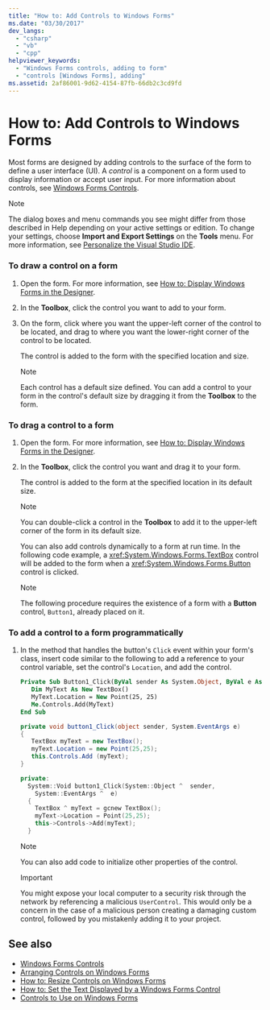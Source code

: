 ```yaml
---
title: "How to: Add Controls to Windows Forms"
ms.date: "03/30/2017"
dev_langs: 
  - "csharp"
  - "vb"
  - "cpp"
helpviewer_keywords: 
  - "Windows Forms controls, adding to form"
  - "controls [Windows Forms], adding"
ms.assetid: 2af86001-9d62-4154-87fb-66db2c3cd9fd
---
```

# How to: Add Controls to Windows Forms
Most forms are designed by adding controls to the surface of the form to define a user interface (UI). A *control* is a component on a form used to display information or accept user input. For more information about controls, see [Windows Forms Controls](../../../../docs/framework/winforms/controls/index.md).  
  
> [!NOTE]
>  The dialog boxes and menu commands you see might differ from those described in Help depending on your active settings or edition. To change your settings, choose **Import and Export Settings** on the **Tools** menu. For more information, see [Personalize the Visual Studio IDE](/visualstudio/ide/personalizing-the-visual-studio-ide).  
  
### To draw a control on a form  
  
1.  Open the form. For more information, see [How to: Display Windows Forms in the Designer](https://msdn.microsoft.com/library/bf3f1e5b-ea07-4529-85c6-6af3ded0cec5).  
  
2.  In the **Toolbox**, click the control you want to add to your form.  
  
3.  On the form, click where you want the upper-left corner of the control to be located, and drag to where you want the lower-right corner of the control to be located.  
  
     The control is added to the form with the specified location and size.  
  
    > [!NOTE]
    >  Each control has a default size defined. You can add a control to your form in the control's default size by dragging it from the **Toolbox** to the form.  
  
### To drag a control to a form  
  
1.  Open the form. For more information, see [How to: Display Windows Forms in the Designer](https://msdn.microsoft.com/library/bf3f1e5b-ea07-4529-85c6-6af3ded0cec5).  
  
2.  In the **Toolbox**, click the control you want and drag it to your form.  
  
     The control is added to the form at the specified location in its default size.  
  
    > [!NOTE]
    >  You can double-click a control in the **Toolbox** to add it to the upper-left corner of the form in its default size.  
  
     You can also add controls dynamically to a form at run time. In the following code example, a <xref:System.Windows.Forms.TextBox> control will be added to the form when a <xref:System.Windows.Forms.Button> control is clicked.  
  
    > [!NOTE]
    >  The following procedure requires the existence of a form with a **Button** control, `Button1`, already placed on it.  
  
### To add a control to a form programmatically  
  
1.  In the method that handles the button's `Click` event within your form's class, insert code similar to the following to add a reference to your control variable, set the control's `Location`, and add the control.  
  
    ```vb  
    Private Sub Button1_Click(ByVal sender As System.Object, ByVal e As System.EventArgs) Handles Button1.Click  
       Dim MyText As New TextBox()  
       MyText.Location = New Point(25, 25)  
       Me.Controls.Add(MyText)  
    End Sub  
    ```  
  
    ```csharp  
    private void button1_Click(object sender, System.EventArgs e)   
    {  
       TextBox myText = new TextBox();  
       myText.Location = new Point(25,25);  
       this.Controls.Add (myText);  
    }  
    ```  
  
    ```cpp  
    private:  
      System::Void button1_Click(System::Object ^  sender,  
        System::EventArgs ^  e)  
      {  
        TextBox ^ myText = gcnew TextBox();  
        myText->Location = Point(25,25);  
        this->Controls->Add(myText);  
      }  
    ```  
  
    > [!NOTE]
    >  You can also add code to initialize other properties of the control.  
  
    > [!IMPORTANT]
    >  You might expose your local computer to a security risk through the network by referencing a malicious `UserControl`. This would only be a concern in the case of a malicious person creating a damaging custom control, followed by you mistakenly adding it to your project.  
  
## See also
- [Windows Forms Controls](../../../../docs/framework/winforms/controls/index.md)
- [Arranging Controls on Windows Forms](../../../../docs/framework/winforms/controls/arranging-controls-on-windows-forms.md)
- [How to: Resize Controls on Windows Forms](../../../../docs/framework/winforms/controls/how-to-resize-controls-on-windows-forms.md)
- [How to: Set the Text Displayed by a Windows Forms Control](../../../../docs/framework/winforms/controls/how-to-set-the-text-displayed-by-a-windows-forms-control.md)
- [Controls to Use on Windows Forms](../../../../docs/framework/winforms/controls/controls-to-use-on-windows-forms.md)
